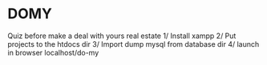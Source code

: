 # DOMY
 Quiz before make a deal with yours real estate
1/ Install xampp
2/ Put projects to the htdocs dir
3/ Import dump mysql from database dir
4/ launch in browser localhost/do-my
